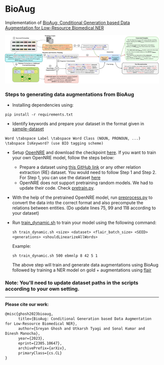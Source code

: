 # BioAug
Implementation of [BioAug: Conditional Generation based Data Augmentation for Low-Resource Biomedical NER](https://arxiv.org/abs/2305.10647)

![Proposed Methodology](./assets/bioaug.jpeg)

### Steps to generating data augmentations from BioAug

* Installing dependencies using:
```
pip install -r requirements.txt
```

* Identify keywords and prepare your dataset in the format given in [sample-dataset](./sample-dataset/)

```
Word \tabspace Label \tabspace Word Class (NOUN, PRONOUN, ...) \tabspace IsKeyword? (use BIO tagging scheme)
```

* Setup [OpenNRE](https://github.com/thunlp/OpenNRE) and download the checkpoint [here](https://drive.google.com/file/d/1crS7O0FZvBWTF_XZNba3Kt2nVxHao8po/view?usp=sharing). If you want to train your own OpenNRE model, follow the steps below:
    * Prepare a dataset using [this GitHub link](https://github.com/IBM/aihn-ucsd/tree/master/amil) or any other relation extraction (RE) dataset. You would need to follow Step 1 and Step 2. For Step 1, you can use the dataset [here](https://drive.google.com/file/d/1toip1QMx4FkYBqk6fgXnZllTjIjbP1RO/view?usp=sharing)
    * OpenNRE does not support pretraining random models. We had to update their code. Check [pretrain.py](./assets/pretrain.py).

* With the help of the pretrained OpenNRE model, run [preprocess.py](preprocess.py) to convert the data into the correct format and also precompute the relations between entities. (Do update lines 75, 99 and 118 according to your dataset)

* Run [train_dynamic.sh](./script/train_dynamic.sh) to train your model using the following command:
  ```
  sh train_dynamic.sh <size> <dataset> <flair_batch_size> <SEED> <generations> <shouldLinearizeAllWords>
  ```
  Example:
  ```
  sh train_dynamic.sh 500 ebmnlp 8 42 5 1
  ```
  The above step will train and generate data augmentations using BioAug followed by training a NER model on gold + augmentations using [flair](https://github.com/flairNLP/flair)

### Note: You'll need to update dataset paths in the scripts according to your own setting.
---
**Please cite our work:**
```
@misc{ghosh2023bioaug,
      title={BioAug: Conditional Generation based Data Augmentation for Low-Resource Biomedical NER},
      author={Sreyan Ghosh and Utkarsh Tyagi and Sonal Kumar and Dinesh Manocha},
      year={2023},
      eprint={2305.10647},
      archivePrefix={arXiv},
      primaryClass={cs.CL}
}
```

